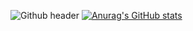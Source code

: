 ![Github header](https://user-images.githubusercontent.com/101967370/177280908-b9220b9a-5d51-498f-81a6-2b328391f516.png)
 [![Anurag's GitHub stats](https://github-readme-stats.vercel.app/api?username=siidjadhav)](https://github.com/anuraghazra/github-readme-stats)

